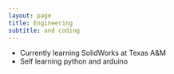 ```yaml
---
layout: page
title: Engineering
subtitle: and coding
---
```

* Currently learning SolidWorks at Texas A&M
* Self learning python and arduino
